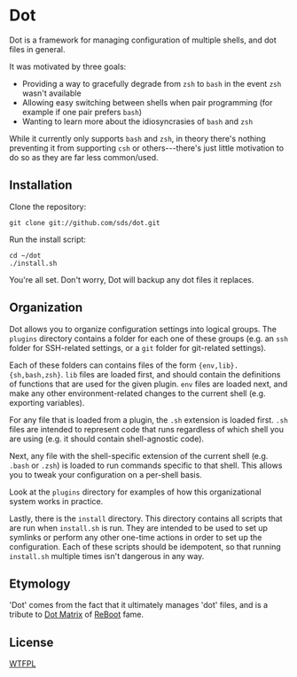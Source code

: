 # Dot
Dot is a framework for managing configuration of multiple shells, and dot
files in general.

It was motivated by three goals:

* Providing a way to gracefully degrade from `zsh` to `bash` in the event
  `zsh` wasn't available
* Allowing easy switching between shells when pair programming (for example
  if one pair prefers `bash`)
* Wanting to learn more about the idiosyncrasies of `bash` and `zsh`

While it currently only supports `bash` and `zsh`, in theory there's nothing
preventing it from supporting `csh` or others---there's just little
motivation to do so as they are far less common/used.

## Installation
Clone the repository:

    git clone git://github.com/sds/dot.git

Run the install script:

    cd ~/dot
    ./install.sh

You're all set. Don't worry, Dot will backup any dot files it replaces.

## Organization
Dot allows you to organize configuration settings into logical groups. The
`plugins` directory contains a folder for each one of these groups (e.g. an
`ssh` folder for SSH-related settings, or a `git` folder for git-related
settings).

Each of these folders can contains files of the form
`{env,lib}.{sh,bash,zsh}`. `lib` files are loaded first, and should contain
the definitions of functions that are used for the given plugin. `env` files
are loaded next, and make any other environment-related changes to the current
shell (e.g. exporting variables).

For any file that is loaded from a plugin, the `.sh` extension is loaded
first. `.sh` files are intended to represent code that runs regardless of
which shell you are using (e.g. it should contain shell-agnostic code).

Next, any file with the shell-specific extension of the current shell (e.g.
`.bash` or `.zsh`) is loaded to run commands specific to that shell. This
allows you to tweak your configuration on a per-shell basis.

Look at the `plugins` directory for examples of how this organizational system
works in practice.

Lastly, there is the `install` directory. This directory contains all scripts
that are run when `install.sh` is run. They are intended to be used to set up
symlinks or perform any other one-time actions in order to set up the
configuration. Each of these scripts should be idempotent, so that running
`install.sh` multiple times isn't dangerous in any way.

## Etymology
'Dot' comes from the fact that it ultimately manages 'dot' files, and is a
tribute to [Dot Matrix][DotMatrix] of [ReBoot][ReBoot] fame.

## License
[WTFPL][WTFPL]

[DotMatrix]: http://reboot.wikia.com/wiki/Dot_Matrix
[ReBoot]: http://en.wikipedia.org/wiki/ReBoot
[WTFPL]: http://en.wikipedia.org/wiki/WTFPL
